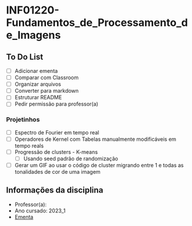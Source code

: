 # INF01220-Fundamentos_de_Processamento_de_Imagens

## To Do List

- [ ] Adicionar ementa
- [ ] Comparar com Classroom
- [ ] Organizar arquivos
- [ ] Converter para markdown
- [ ] Estruturar README
- [ ] Pedir permissão para professor(a)

### Projetinhos

- [ ] Espectro de Fourier em tempo real
- [ ] Operadores de Kernel com Tabelas manualmente modificáveis em tempo reals
- [ ] Progressão de clusters - K-means
  - [ ] Usando seed padrão de randomização
- [ ] Gerar um GIF ao usar o código de cluster migrando entre 1 e todas as tonalidades de cor de uma imagem

## Informações da disciplina

- Professor(a):
- Ano cursado: 2023_1
- [Ementa][LinkEmenta]

[LinkEmenta]: https://github.com/UENF-Conteudo-de-Disciplinas/INF01220-Fundamentos_de_Processamento_de_Imagens
